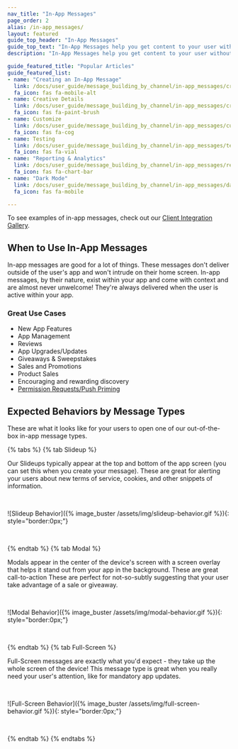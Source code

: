 ```yaml
---
nav_title: "In-App Messages"
page_order: 2
alias: /in-app_messages/
layout: featured
guide_top_header: "In-App Messages"
guide_top_text: "In-App Messages help you get content to your user without interrupting their day with a push notification. Customized and tailored in-app messages enhance the user experience and help your audience get the most value out of your app. With a variety of layouts and customization tools to choose from, in-app messages engage your users more than ever before."
description: "In-App Messages help you get content to your user without interrupting their day with a push notification. Customized and tailored in-app messages enhance the user experience and help your audience get the most value out of your app."

guide_featured_title: "Popular Articles"
guide_featured_list:
- name: "Creating an In-App Message"
  link: /docs/user_guide/message_building_by_channel/in-app_messages/create/
  fa_icon: fas fa-mobile-alt
- name: Creative Details
  link: /docs/user_guide/message_building_by_channel/in-app_messages/creative_details/
  fa_icon: fas fa-paint-brush
- name: Customize
  link: /docs/user_guide/message_building_by_channel/in-app_messages/customize/
  fa_icon: fas fa-cog
- name: Testing
  link: /docs/user_guide/message_building_by_channel/in-app_messages/testing/
  fa_icon: fas fa-vial
- name: "Reporting & Analytics"
  link: /docs/user_guide/message_building_by_channel/in-app_messages/reporting/
  fa_icon: fas fa-chart-bar
- name: "Dark Mode"
  link: /docs/user_guide/message_building_by_channel/in-app_messages/dark-mode/
  fa_icon: fas fa-mobile

---
```


To see examples of in-app messages, check out our [Client Integration Gallery][11].

## When to Use In-App Messages

In-app messages are good for a lot of things. These messages don't deliver outside of the user's app and won't intrude on their home screen. In-app messages, by their nature, exist within your app and come with context and are almost never unwelcome! They're always delivered when the user is active within your app.

### Great Use Cases

- New App Features
- App Management
- Reviews
- App Upgrades/Updates
- Giveaways & Sweepstakes
- Sales and Promotions
- Product Sales
- Encouraging and rewarding discovery
- [Permission Requests/Push Priming][21]

## Expected Behaviors by Message Types

These are what it looks like for your users to open one of our out-of-the-box in-app message types.

{% tabs %}
  {% tab Slideup %}

  Our Slideups typically appear at the top and bottom of the app screen (you can set this when you create your message). These are great for alerting your users about new terms of service, cookies, and other snippets of information.

  <br>

  ![Slideup Behavior]({% image_buster /assets/img/slideup-behavior.gif %}){: style="border:0px;"}

  <br>

{% endtab %}
{% tab Modal %}

  Modals appear in the center of the device's screen with a screen overlay that helps it stand out from your app in the background. These are great call-to-action These are perfect for not-so-subtly suggesting that your user take advantage of a sale or giveaway.

  <br>

  ![Modal Behavior]({% image_buster /assets/img/modal-behavior.gif %}){: style="border:0px;"}

  <br>

{% endtab %}
{% tab Full-Screen %}

Full-Screen messages are exactly what you'd expect - they take up the whole screen of the device! This message type is great when you really need your user's attention, like for mandatory app updates.

<br>

![Full-Screen Behavior]({% image_buster /assets/img/full-screen-behavior.gif %}){: style="border:0px;"}

<br>

{% endtab %}
{% endtabs %}

[1]: http://yuml.me/e4562a3d.png
[11]: {{site.baseurl}}/help/best_practices/client_integration_gallery/#client-integration-iam
[21]: {{site.baseurl}}/help/best_practices/push/creating_custom_opt-in_prompts/#creating-custom-opt-in-prompts
